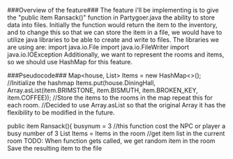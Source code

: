###Overview of the feature###
The feature i'll be implementing is to give the "public item Ransack()" function in Partygoer.java the ability to store data into files. 
Initially the function would return the item to the inventory, and to change this so that we can store the item in a file, we would have to 
utilize java libraries to be able to create and write to files. 
The libraries we are using are:
import java.io.File
import java.io.FileWriter
import java.io.IOException
Additionally, we want to represent the rooms and items, so we should use HashMap for this feature.

###Pseudocode###
Map<house, List<item>> Items = new HashMap<>(); //Initialize the hashmap
Items.put(house.DiningHall, Array.asList(item.BRIMSTONE, item.BISMUTH, item.BROKEN_KEY, item.COFFEE)); //Store the items to the rooms in the map repeat this for each room. 
//Decided to use Array.asList so that the original Array it has the flexibility to be modified in the future.

public item Ransack(){
busynum = 3 //this function cost the NPC or player a busy number of 3
List <item> Items = Items in the room //get item list in the current room
TODO: When function gets called, we get random item in the room 
Save the resulting item to the file
